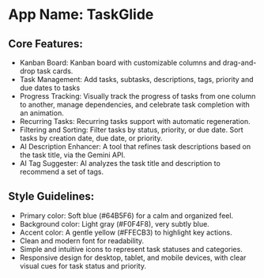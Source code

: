 # **App Name**: TaskGlide

## Core Features:

- Kanban Board: Kanban board with customizable columns and drag-and-drop task cards.
- Task Management: Add tasks, subtasks, descriptions, tags, priority and due dates to tasks
- Progress Tracking: Visually track the progress of tasks from one column to another, manage dependencies, and celebrate task completion with an animation.
- Recurring Tasks: Recurring tasks support with automatic regeneration.
- Filtering and Sorting: Filter tasks by status, priority, or due date. Sort tasks by creation date, due date, or priority.
- AI Description Enhancer: A tool that refines task descriptions based on the task title, via the Gemini API.
- AI Tag Suggester: AI analyzes the task title and description to recommend a set of tags.

## Style Guidelines:

- Primary color: Soft blue (#64B5F6) for a calm and organized feel.
- Background color: Light gray (#F0F4F8), very subtly blue.
- Accent color: A gentle yellow (#FFECB3) to highlight key actions.
- Clean and modern font for readability.
- Simple and intuitive icons to represent task statuses and categories.
- Responsive design for desktop, tablet, and mobile devices, with clear visual cues for task status and priority.

